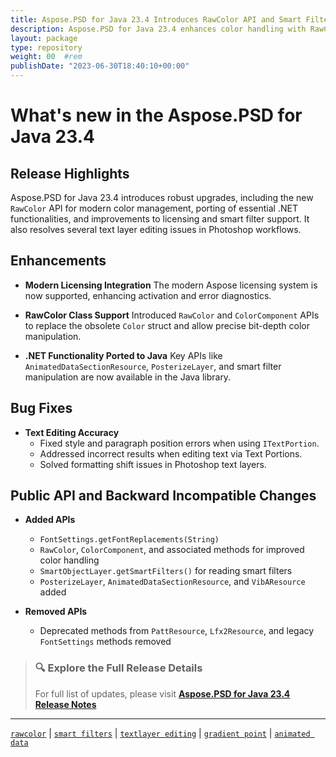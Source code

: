 ```yaml
---
title: Aspose.PSD for Java 23.4 Introduces RawColor API and Smart Filters
description: Aspose.PSD for Java 23.4 enhances color handling with RawColor API, supports smart filters, new FXid resource, and resolves text editing bugs.
layout: package
type: repository
weight: 00	#rem
publishDate: "2023-06-30T18:40:10+00:00"
---
```


# What's new in the Aspose.PSD for Java 23.4

## Release Highlights

Aspose.PSD for Java 23.4 introduces robust upgrades, including the new `RawColor` API for modern color management, porting of essential .NET functionalities, and improvements to licensing and smart filter support. It also resolves several text layer editing issues in Photoshop workflows.

## Enhancements

- **Modern Licensing Integration**
  The modern Aspose licensing system is now supported, enhancing activation and error diagnostics.

- **RawColor Class Support**
  Introduced `RawColor` and `ColorComponent` APIs to replace the obsolete `Color` struct and allow precise bit-depth color manipulation.

- **.NET Functionality Ported to Java**
  Key APIs like `AnimatedDataSectionResource`, `PosterizeLayer`, and smart filter manipulation are now available in the Java library.

## Bug Fixes

- **Text Editing Accuracy**
  - Fixed style and paragraph position errors when using `ITextPortion`.
  - Addressed incorrect results when editing text via Text Portions.
  - Solved formatting shift issues in Photoshop text layers.

## Public API and Backward Incompatible Changes

- **Added APIs**
  - `FontSettings.getFontReplacements(String)`
  - `RawColor`, `ColorComponent`, and associated methods for improved color handling
  - `SmartObjectLayer.getSmartFilters()` for reading smart filters
  - `PosterizeLayer`, `AnimatedDataSectionResource`, and `VibAResource` added

- **Removed APIs**
  - Deprecated methods from `PattResource`, `Lfx2Resource`, and legacy `FontSettings` methods removed

> ### 🔍 Explore the Full Release Details
>
> For full list of updates, please visit **[Aspose.PSD for Java 23.4 Release Notes](https://releases.aspose.com/psd/java/release-notes/2023/aspose-psd-for-java-23-4-release-notes/)**

---

[`rawcolor`](https://search.aspose.com/q/rawcolor.html) | [`smart filters`](https://search.aspose.com/q/smart-filters.html) | [`textlayer editing`](https://search.aspose.com/q/textlayer-editing.html) | [`gradient point`](https://search.aspose.com/q/gradient-point.html) | [`animated data`](https://search.aspose.com/q/animated-data.html)
